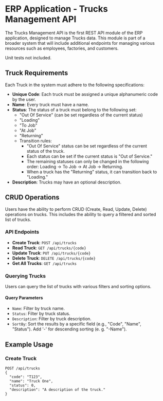 # ERP Application - Trucks Management API

The Trucks Management API is the first REST API module of the ERP application, designed to manage Trucks data. This module is part of a broader system that will include additional endpoints for managing various resources such as employees, factories, and customers.

Unit tests not included.

## Truck Requirements

Each Truck in the system must adhere to the following specifications:

- **Unique Code**: Each truck must be assigned a unique alphanumeric code by the user.
- **Name**: Every truck must have a name.
- **Status**: The status of a truck must belong to the following set:
  - "Out Of Service" (can be set regardless of the current status)
  - "Loading"
  - "To Job"
  - "At Job"
  - "Returning"
  - Transition rules:
    - "Out Of Service" status can be set regardless of the current status of the truck.
    - Each status can be set if the current status is "Out of Service."
    - The remaining statuses can only be changed in the following order: Loading -> To Job -> At Job -> Returning.
    - When a truck has the "Returning" status, it can transition back to "Loading."
- **Description**: Trucks may have an optional description.

## CRUD Operations

Users have the ability to perform CRUD (Create, Read, Update, Delete) operations on trucks. This includes the ability to query a filtered and sorted list of trucks.

### API Endpoints

- **Create Truck**: `POST /api/trucks`
- **Read Truck**: `GET /api/trucks/{code}`
- **Update Truck**: `PUT /api/trucks/{code}`
- **Delete Truck**: `DELETE /api/trucks/{code}`
- **Get All Trucks**: `GET /api/trucks`

### Querying Trucks

Users can query the list of trucks with various filters and sorting options.

#### Query Parameters

- `Name`: Filter by truck name.
- `Status`: Filter by truck status.
- `Description`: Filter by truck description.
- `SortBy`: Sort the results by a specific field (e.g., "Code", "Name", "Status"). Add '-' for descending sorting (e. g. "-Name").

## Example Usage

### Create Truck

```http
POST /api/trucks
{
  "code": "T123",
  "name": "Truck One",
  "status": 0,
  "description": "A description of the truck."
}
